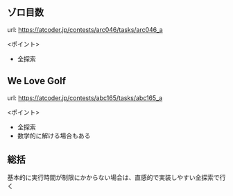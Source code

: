 ## ゾロ目数

url: https://atcoder.jp/contests/arc046/tasks/arc046_a

<ポイント>

-   全探索

## We Love Golf

url: https://atcoder.jp/contests/abc165/tasks/abc165_a

<ポイント>

-   全探索
-   数学的に解ける場合もある

## 総括

基本的に実行時間が制限にかからない場合は、直感的で実装しやすい全探索で行く
